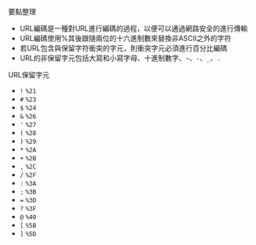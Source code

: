 要點整理
- URL編碼是一種對URL進行編碼的過程，以便可以通過網路安全的進行傳輸
- URL編碼使用%其後跟隨兩位的十六進制數來替換非ASCII之外的字符
- 若URL包含與保留字符衝突的字元，則衝突字元必須進行百分比編碼
- URL的非保留字元包括大寫和小寫字母、十進制數字、`~`、`-`、`_`、`.`

URL保留字元
- `!` `%21`
- `#` `%23`
- `$` `%24`
- `&` `%26`
- `'` `%27`
- `(` `%28`
- `)` `%29`
- `*` `%2A`
- `+` `%2B`
- `,` `%2C`
- `/` `%2F`
- `:` `%3A`
- `;` `%3B`
- `=` `%3D`
- `?` `%3F`
- `@` `%40`
- `[` `%5B`
- `]` `%5D`